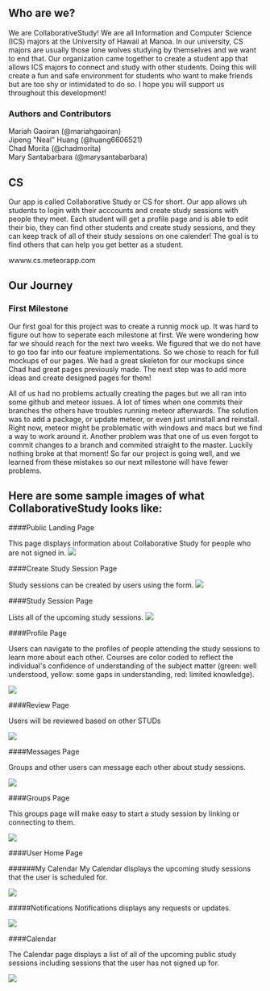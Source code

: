 ## Who are we?
We are CollaborativeStudy! We are all Information and Computer Science (ICS) majors at the University of Hawaii at Manoa. In our university, CS majors are usually those lone wolves studying by themselves and we want to end that. Our organization came together to create a student app that allows ICS majors to connect and study with other students. Doing this will create a fun and safe environment for students who want to make friends but are too shy or intimidated to do so. I hope you will support us throughout this development!

### Authors and Contributors
Mariah Gaoiran (@mariahgaoiran) <br>
Jipeng "Neal" Huang (@huang6606521) <br>
Chad Morita (@chadmorita) <br>
Mary Santabarbara (@marysantabarbara) <br>

## CS
Our app is called Collaborative Study or CS for short. Our app allows uh students to login with their acccounts and create study sessions with people they meet. Each student will get a profile page and is able to edit their bio, they can find other students and create study sessions, and they can keep track of all of their study sessions on one calender! The goal is to find others that can help you get better as a student. 

wwww.cs.meteorapp.com

## Our Journey

### First Milestone
Our first goal for this project was to create a runnig mock up. It was hard to figure out how to seperate each milestone at first. We were wondering how far we should reach for the next two weeks. We figured that we do not have to go too far into our feature implementations. So we chose to reach for full mockups of our pages. We had a great skeleton for our mockups since Chad had great pages previously made. The next step was to add more ideas and create designed pages for them!

All of us had no problems actually creating the pages but we all ran into some github and meteor issues. A lot of times when one commits their branches the others have troubles running meteor afterwards. The solution was to add a package, or update meteor, or even just uninstall and reinstall. Right now, meteor might be problematic with windows and macs but we find a way to work around it. Another problem was that one of us even forgot to commit changes to a branch and commited straight to the master. Luckily nothing broke at that moment! So far our project is going well, and we learned from these mistakes so our next milestone will have fewer problems.

## Here are some sample images of what CollaborativeStudy looks like:

####Public Landing Page

This page displays information about Collaborative Study for people who are not signed in.
<img class="ui fluid centered image" src="/screenshots/landing-page.png">

####Create Study Session Page

Study sessions can be created by users using the form.
<img class="ui fluid centered image" src="/screenshots/create-study-session-page.png">


####Study Session Page

Lists all of the upcoming study sessions.
<img class="ui fluid centered image" src="/screenshots/study-session-page.png">

####Profile Page

Users can navigate to the profiles of people attending the study sessions to learn more about each other. Courses are color coded to reflect the individual's confidence of understanding of the subject matter (green: well understood, yellow: some gaps in understanding, red: limited knowledge).

<img class="ui fluid centered image" src="/screenshots/profile-page.png">


####Review Page

Users will be reviewed based on other STUDs

<img class="ui fluid centered image" src="/screenshots/review-page.png">


####Messages Page

Groups and other users can message each other about study sessions.

<img class="ui fluid centered image" src="/screenshots/messages-page.png">


####Groups Page

This groups page will make easy to start a study session by linking or connecting to them.

<img class="ui fluid centered image" src="/screenshots/groups-page.png">


####User Home Page

######My Calendar
My Calendar displays the upcoming study sessions that the user is scheduled for.

<img class="ui fluid centered image" src="/screenshots/my-calender-page.png">


#####Notifications
Notifications displays any requests or updates.

<img class="ui fluid centered image" src="/screenshots/notifications-page.png">


####Calendar

The Calendar page displays a list of all of the upcoming public study sessions including sessions that the user has not signed up for.

 <img class="ui fluid centered image" src="/screenshots/calender-page.png">
